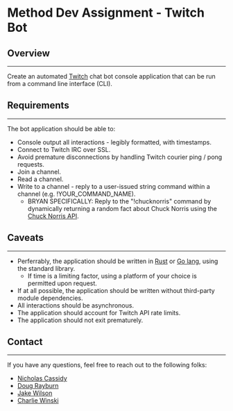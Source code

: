 # Method Dev Assignment - Twitch Bot #

## Overview ##
---
Create an automated [Twitch](https://dev.twitch.tv/docs/irc) chat bot console application that can be run from a command line interface (CLI).


## Requirements
---
The bot application should be able to:
* Console output all interactions - legibly formatted, with timestamps.
* Connect to Twitch IRC over SSL.
* Avoid premature disconnections by handling Twitch courier ping / pong requests.
* Join a channel.
* Read a channel.
* Write to a channel - reply to a user-issued string command within a channel (e.g. !YOUR_COMMAND_NAME).
	* BRYAN SPECIFICALLY: Reply to the "!chucknorris" command by dynamically returning a random fact about Chuck Norris using the [Chuck Norris API](https://api.chucknorris.io).


## Caveats ##
---
* Perferrably, the application should be written in [Rust](https://www.rust-lang.org/) or [Go lang](https://golang.org/pkg/), using the standard library.
	* If time is a limiting factor, using a platform of your choice is permitted upon request.
* If at all possible, the application should be written without third-party module dependencies.
* All interactions should be asynchronous.
* The application should account for Twitch API rate limits.
* The application should not exit prematurely.


## Contact ##
---
If you have any questions, feel free to reach out to the following folks:
* [Nicholas Cassidy](mailto:nick@method.dev)
* [Doug Rayburn](mailto:doug@method.dev)
* [Jake Wilson](mailto:jake@method.dev)
* [Charlie Winski](mailto:charlie@method.dev)